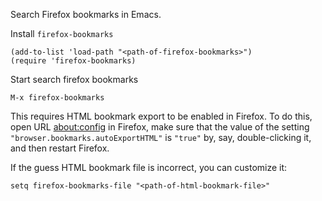Search Firefox bookmarks in Emacs.

Install `firefox-bookmarks`

    (add-to-list 'load-path "<path-of-firefox-bookmarks>")
    (require 'firefox-bookmarks)

Start search firefox bookmarks

    M-x firefox-bookmarks

This requires HTML bookmark export to be enabled in Firefox. To do this, open
URL [about:config](about:config) in Firefox, make sure that the value of the
setting `"browser.bookmarks.autoExportHTML"` is `"true"` by, say,
double-clicking it, and then restart Firefox.

If the guess HTML bookmark file is incorrect, you can customize it:

    setq firefox-bookmarks-file "<path-of-html-bookmark-file>"
